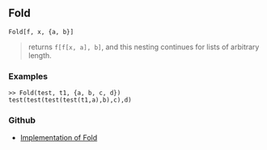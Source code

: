 ## Fold

```
Fold[f, x, {a, b}]
```

>  returns `f[f[x, a], b]`, and this nesting continues for lists of arbitrary length. 

### Examples
 
```
>> Fold(test, t1, {a, b, c, d})
test(test(test(test(t1,a),b),c),d)
```

### Github

* [Implementation of Fold](https://github.com/axkr/symja_android_library/blob/master/symja_android_library/matheclipse-core/src/main/java/org/matheclipse/core/builtin/ListFunctions.java#L3020) 
